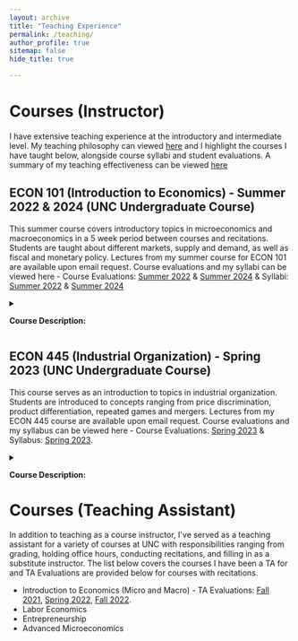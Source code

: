```yaml
---
layout: archive
title: "Teaching Experience"
permalink: /teaching/
author_profile: true
sitemap: false
hide_title: true

---
```

<!--style="margin-top: 1.5rem;"-->
<h1 >Courses (Instructor)</h1>

I have extensive teaching experience at the introductory and intermediate level. My teaching philosophy can viewed [here](http://iphadke.github.io/files/TeachingPhilosophy.pdf) and I highlight the courses I have taught below, alongside course syllabi and student evaluations. A summary of my teaching effectiveness can be viewed [here](http://iphadke.github.io/files/TeachingEffectiveness.pdf)


<h2>ECON 101 (Introduction to Economics) - Summer 2022 & 2024 (UNC Undergraduate Course)</h2>

This summer course covers introductory topics in microeconomics and macroeconomics in a 5 week period between courses and recitations. Students are taught about different markets, supply and demand, as well as fiscal and monetary policy. Lectures from my summer course for ECON 101 are available upon email request. Course evaluations and my syllabi can be viewed here - Course Evaluations: [Summer 2022](http://iphadke.github.io/files/ECON101_Summer2022_Main.pdf) & [Summer 2024](http://iphadke.github.io/files/ECON101_Summer2024.pdf) & Syllabi: [Summer 2022](http://iphadke.github.io/files/ECON101_SS2_Syllabus_Phadke.pdf) & [Summer 2024](http://iphadke.github.io/files/ECON101_SS1_Syllabus_Phadke_2024.pdf) 

<details>
<summary>

<b>Course Description:</b> 
</summary>
Introduction to fundamental issues in economics including competition, scarcity, opportunity cost, resource allocation, unemployment, inflation, and the determination of prices. 
</details>


<h2>ECON 445 (Industrial Organization) - Spring 2023 (UNC Undergraduate Course)</h2>

This course serves as an introduction to topics in industrial organization. Students are introduced to concepts ranging from price discrimination, product differentiation, repeated games and mergers. Lectures from my ECON 445 course are available upon email request. Course evaluations and my syllabus can be viewed here - Course Evaluations: [Spring 2023](http://iphadke.github.io/files/Econ445_Main.pdf) & Syllabus: [Spring 2023](http://iphadke.github.io/files/ECON445_Syllabus_Phadke.pdf).

<details>
<summary>

<b>Course Description:</b> 
</summary>
 The course covers the causes and consequences of firms' strategic behavior, focusing on situations in which firms have market power. The main analytical tools are microeconomic theory and game theory. Topics covered include: pricing, product design, imperfect competition, collusion and cartels, firm-to-firm supply relationships, mergers, and antitrust policy. 
 </details>



<h1 style="margin-top: 1.5rem;">Courses (Teaching Assistant)</h1>

In addition to teaching as a course instructor, I've served as a teaching assistant for a variety of courses at UNC with responsibilities ranging from grading, holding office hours, conducting recitations, and filling in as a substitute instructor. The list below covers the courses I have been a TA for and TA Evaluations are provided below for courses with recitations.

* Introduction to Economics (Micro and Macro) - TA Evaluations: [Fall 2021](https://github.com/iphadke/iphadke.github.io/raw/master/files/ECON101_Fall2021_TAEvals.zip), [Spring 2022](https://github.com/iphadke/iphadke.github.io/raw/master/files/ECON101_Spring2022_TAEvals.zip), [Fall 2022](https://github.com/iphadke/iphadke.github.io/raw/master/files/ECON101_Fall2022_TAEvals.zip).
* Labor Economics
* Entrepreneurship
* Advanced Microeconomics

<!---<a href="http://iphadke.github.io/files/ECON101_Fall2022_TAEvals.zip" download>Download ECON101 TA Evals</a>-->
<!-- - Selected student evaluations below - Full evaluations here: [Summer 2022](http://iphadke.github.io/files/ECON101_Summer2022_Main.pdf) & [Summer 2024](http://iphadke.github.io/files/ECON101_Summer2024.pdf).-->